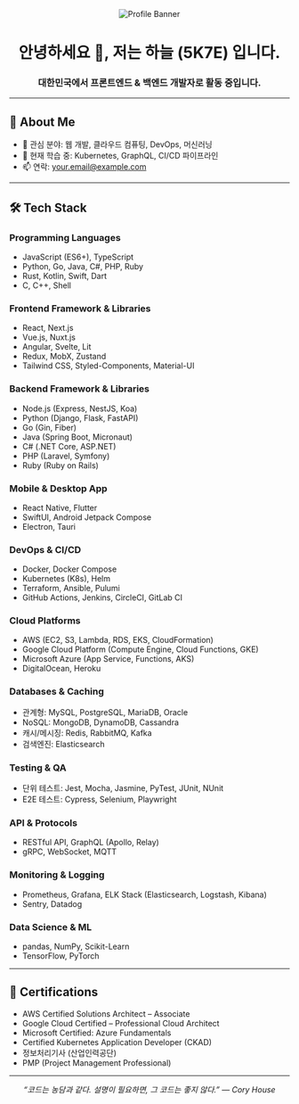 <div align="center">
  <img src="https://cdn.domi.kr/4LLjhDOi64Xb2jKqP4xwTFDLHsHBOx.png" alt="Profile Banner" />
</div>

<h1 align="center">안녕하세요 👋, 저는 하늘 (5K7E) 입니다.</h1>
<h3 align="center">대한민국에서 프론트엔드 & 백엔드 개발자로 활동 중입니다.</h3>

---

## 🚀 About Me
- 🎯 관심 분야: 웹 개발, 클라우드 컴퓨팅, DevOps, 머신러닝  
- 🌱 현재 학습 중: Kubernetes, GraphQL, CI/CD 파이프라인  
- 📫 연락: your.email@example.com  

---

## 🛠 Tech Stack

### Programming Languages
- JavaScript (ES6+), TypeScript  
- Python, Go, Java, C#, PHP, Ruby  
- Rust, Kotlin, Swift, Dart  
- C, C++, Shell  

### Frontend Framework & Libraries
- React, Next.js  
- Vue.js, Nuxt.js  
- Angular, Svelte, Lit  
- Redux, MobX, Zustand  
- Tailwind CSS, Styled-Components, Material-UI  

### Backend Framework & Libraries
- Node.js (Express, NestJS, Koa)  
- Python (Django, Flask, FastAPI)  
- Go (Gin, Fiber)  
- Java (Spring Boot, Micronaut)  
- C# (.NET Core, ASP.NET)  
- PHP (Laravel, Symfony)  
- Ruby (Ruby on Rails)  

### Mobile & Desktop App
- React Native, Flutter  
- SwiftUI, Android Jetpack Compose  
- Electron, Tauri  

### DevOps & CI/CD
- Docker, Docker Compose  
- Kubernetes (K8s), Helm  
- Terraform, Ansible, Pulumi  
- GitHub Actions, Jenkins, CircleCI, GitLab CI  

### Cloud Platforms
- AWS (EC2, S3, Lambda, RDS, EKS, CloudFormation)  
- Google Cloud Platform (Compute Engine, Cloud Functions, GKE)  
- Microsoft Azure (App Service, Functions, AKS)  
- DigitalOcean, Heroku  

### Databases & Caching
- 관계형: MySQL, PostgreSQL, MariaDB, Oracle  
- NoSQL: MongoDB, DynamoDB, Cassandra  
- 캐시/메시징: Redis, RabbitMQ, Kafka  
- 검색엔진: Elasticsearch  

### Testing & QA
- 단위 테스트: Jest, Mocha, Jasmine, PyTest, JUnit, NUnit  
- E2E 테스트: Cypress, Selenium, Playwright  

### API & Protocols
- RESTful API, GraphQL (Apollo, Relay)  
- gRPC, WebSocket, MQTT  

### Monitoring & Logging
- Prometheus, Grafana, ELK Stack (Elasticsearch, Logstash, Kibana)  
- Sentry, Datadog  

### Data Science & ML
- pandas, NumPy, Scikit-Learn  
- TensorFlow, PyTorch  

---

## 📜 Certifications
- AWS Certified Solutions Architect – Associate  
- Google Cloud Certified – Professional Cloud Architect  
- Microsoft Certified: Azure Fundamentals  
- Certified Kubernetes Application Developer (CKAD)  
- 정보처리기사 (산업인력공단)  
- PMP (Project Management Professional)  

---

<p align="center"><em>“코드는 농담과 같다. 설명이 필요하면, 그 코드는 좋지 않다.” — Cory House</em></p>
